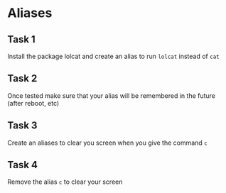 # Aliases

## Task 1
Install the package lolcat and create an alias to run `lolcat` instead of `cat`

## Task 2
Once tested make sure that your alias will be remembered in the future (after reboot, etc)

## Task 3
Create an aliases to clear you screen when you give the command `c`

## Task 4
Remove the alias `c` to clear your screen

